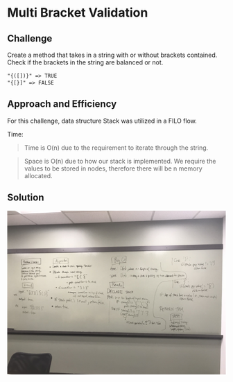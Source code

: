 # Multi Bracket Validation

## Challenge

Create a method that takes in a string with or without brackets contained. Check if the brackets in the string are balanced or not.

```
"{([])}" => TRUE
"{[}]" => FALSE
```

## Approach and Efficiency

For this challenge, data structure Stack was utilized in a FILO flow.

Time:

> Time is O(n) due to the requirement to iterate through the string.

> Space is O(n) due to how our stack is implemented. We require the values to be stored in nodes, therefore there will be n memory allocated.

## Solution

![bracketvalidation](../../assets/bracketvalidate.jpg)